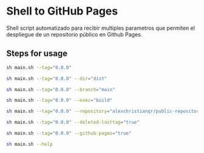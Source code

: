 # Shell to GitHub Pages

Shell script automatizado para recibir multiples parametros que permiten el despliegue de un repositorio público en Github Pages.

## Steps for usage

```bash
sh main.sh --tag="0.0.0"
```
```bash
sh main.sh --tag="0.0.0" --dir="dist"
```
```bash
sh main.sh --tag="0.0.0" --branch="main"
```
```bash
sh main.sh --tag="0.0.0" --exec="build"
```
```bash
sh main.sh --tag="0.0.0" --repository="alexchristianqr/public-repository"
```
```bash
sh main.sh --tag="0.0.0" --deleted-lasttag="true"
```
```bash
sh main.sh --tag="0.0.0" --github-pages="true"
```
```bash
sh main.sh --help
```
